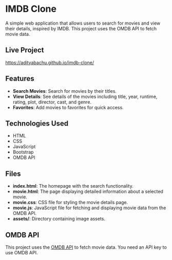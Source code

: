 # IMDB Clone

A simple web application that allows users to search for movies and view their details, inspired by IMDB. This project uses the OMDB API to fetch movie data.

## Live Project
https://adityabachu.github.io/imdb-clone/

## Features

- **Search Movies**: Search for movies by their titles.
- **View Details**: See details of the movies including title, year, runtime, rating, plot, director, cast, and genre.
- **Favorites**: Add movies to favorites for quick access.

## Technologies Used

- HTML
- CSS
- JavaScript
- Bootstrap
- OMDB API


## Files

- **index.html**: The homepage with the search functionality.
- **movie.html**: The page displaying detailed information about a selected movie.
- **movie.css**: CSS file for styling the movie details page.
- **movie.js**: JavaScript file for fetching and displaying movie data from the OMDB API.
- **assets/**: Directory containing image assets.

## OMDB API

This project uses the [OMDB API](http://www.omdbapi.com/) to fetch movie data. You need an API key to use OMDB API.
